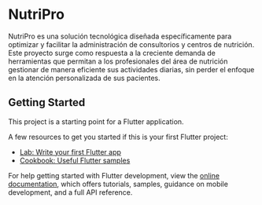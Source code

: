 # NutriPro

NutriPro es una solución tecnológica diseñada específicamente para optimizar y facilitar la administración de consultorios y centros de nutrición. Este proyecto surge como respuesta a la creciente demanda de herramientas que permitan a los profesionales del área de nutrición gestionar de manera eficiente sus actividades diarias, sin perder el enfoque en la atención personalizada de sus pacientes.

## Getting Started

This project is a starting point for a Flutter application.

A few resources to get you started if this is your first Flutter project:

- [Lab: Write your first Flutter app](https://docs.flutter.dev/get-started/codelab)
- [Cookbook: Useful Flutter samples](https://docs.flutter.dev/cookbook)

For help getting started with Flutter development, view the
[online documentation](https://docs.flutter.dev/), which offers tutorials,
samples, guidance on mobile development, and a full API reference.
